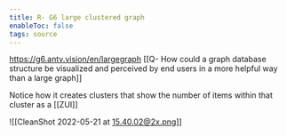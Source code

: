 ```yaml
---
title: R- G6 large clustered graph
enableToc: false
tags: source
---
```

https://g6.antv.vision/en/largegraph [[Q- How could a graph database structure be visualized and perceived by end users in a more helpful way than a large graph]]

Notice how it creates clusters that show the number of items within that cluster as a [[ZUI]] 

![[CleanShot 2022-05-21 at 15.40.02@2x.png]]